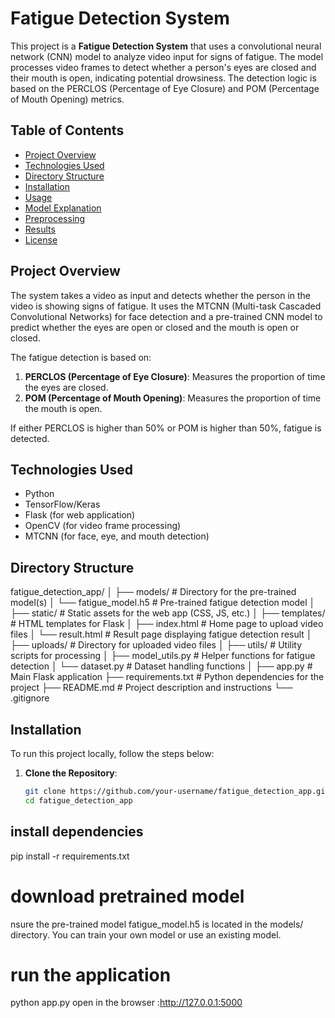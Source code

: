 # Fatigue Detection System

This project is a **Fatigue Detection System** that uses a convolutional neural network (CNN) model to analyze video input for signs of fatigue. The model processes video frames to detect whether a person's eyes are closed and their mouth is open, indicating potential drowsiness. The detection logic is based on the PERCLOS (Percentage of Eye Closure) and POM (Percentage of Mouth Opening) metrics.

## Table of Contents

- [Project Overview](#project-overview)
- [Technologies Used](#technologies-used)
- [Directory Structure](#directory-structure)
- [Installation](#installation)
- [Usage](#usage)
- [Model Explanation](#model-explanation)
- [Preprocessing](#preprocessing)
- [Results](#results)
- [License](#license)

## Project Overview

The system takes a video as input and detects whether the person in the video is showing signs of fatigue. It uses the MTCNN (Multi-task Cascaded Convolutional Networks) for face detection and a pre-trained CNN model to predict whether the eyes are open or closed and the mouth is open or closed.

The fatigue detection is based on:
1. **PERCLOS (Percentage of Eye Closure)**: Measures the proportion of time the eyes are closed.
2. **POM (Percentage of Mouth Opening)**: Measures the proportion of time the mouth is open.

If either PERCLOS is higher than 50% or POM is higher than 50%, fatigue is detected.

## Technologies Used

- Python
- TensorFlow/Keras
- Flask (for web application)
- OpenCV (for video frame processing)
- MTCNN (for face, eye, and mouth detection)

## Directory Structure
fatigue_detection_app/
│
├── models/                    # Directory for the pre-trained model(s)
│   └── fatigue_model.h5        # Pre-trained fatigue detection model
│
├── static/                     # Static assets for the web app (CSS, JS, etc.)
│
├── templates/                  # HTML templates for Flask
│   ├── index.html              # Home page to upload video files
│   └── result.html             # Result page displaying fatigue detection result
│
├── uploads/                    # Directory for uploaded video files
│
├── utils/                      # Utility scripts for processing
│   ├── model_utils.py          # Helper functions for fatigue detection
│   └── dataset.py              # Dataset handling functions
│
├── app.py                      # Main Flask application
├── requirements.txt            # Python dependencies for the project
├── README.md                   # Project description and instructions
└── .gitignore   
## Installation

To run this project locally, follow the steps below:

1. **Clone the Repository**:
   ```bash
   git clone https://github.com/your-username/fatigue_detection_app.git
   cd fatigue_detection_app

## install dependencies
pip install -r requirements.txt

# download pretrained model
nsure the pre-trained model fatigue_model.h5 is located in the models/ directory. You can train your own model or use an existing model.
# run the application
python app.py
open in the browser :http://127.0.0.1:5000

